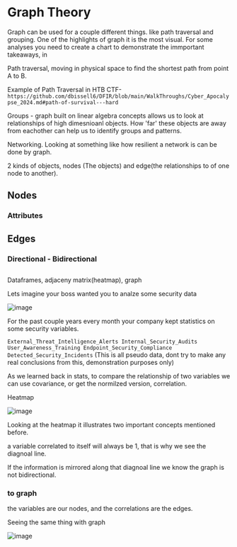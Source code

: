 # Graph Theory

Graph can be used for a couple different things. like path traversal and grouping. One of the highlights of graph it is the most visual. For some analyses you need to create a chart to demonstrate the immportant
takeaways, in 

Path traversal, moving in physical space to find the shortest path from point A to B.

Example of Path Traversal in HTB CTF- `https://github.com/dbissell6/DFIR/blob/main/WalkThroughs/Cyber_Apocalypse_2024.md#path-of-survival---hard`

Groups - graph built on linear algebra concepts allows us to look at relationships of high dimesnioanl objects. How 'far' these objects are away from eachother can help us to identify groups and patterns.

Networking. Looking at something like how resilient a network is can be done by graph. 

2 kinds of objects, nodes (The objects) and edge(the relationships to of one node to another).

## Nodes

### Attributes

## Edges

### Directional - Bidirectional


##

Dataframes, adjaceny matrix(heatmap), graph

Lets imagine your boss wanted you to analze some security data


![image](https://github.com/dbissell6/Math4Cyber/assets/50979196/c82854d8-c8c4-48af-82cc-1347eea3abf6)

For the past couple years every month your company kept statistics on some security variables.

`
External_Threat_Intelligence_Alerts
Internal_Security_Audits
User_Awareness_Training
Endpoint_Security_Compliance
Detected_Security_Incidents
`
(This is all pseudo data, dont try to make any real conclusions from this, demonstration purposes only)

As we learned back in stats, to compare the relationship of two variables we can use covariance, or get the normilzed version, correlation.

Heatmap

![image](https://github.com/dbissell6/Math4Cyber/assets/50979196/4cde0eef-a3f0-4d94-b977-77b4409c1496)


Looking at the heatmap it illustrates two important concepts mentioned before.

a variable correlated to itself will always be 1, that is why we see the diagnoal line.

If the information is mirrored along that diagnoal line we know the graph is not bidirectional.

### to graph

the variables are our nodes, and the correlations are the edges.

Seeing the same thing with graph

![image](https://github.com/dbissell6/Math4Cyber/assets/50979196/98dd5a7f-fef7-491d-be10-7e437a1c7415)


